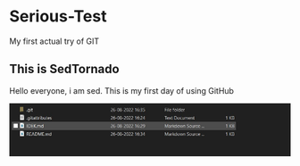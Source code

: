 # Serious-Test
 My first actual try of GIT

## This is SedTornado
 Hello everyone, i am sed. This is my first day of using GitHub 
 
![alt text](https://github.com/HunkyTornado/Serious-Test/blob/main/Screenshot%202022-08-26%20164932.jpg?raw=true)
